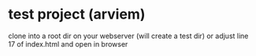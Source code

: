 # test project (arviem)
clone into a root dir on your webserver (will create a test dir) or adjust line 17 of index.html and open in browser
